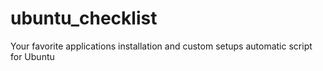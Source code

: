 # ubuntu_checklist
Your favorite applications installation and custom setups automatic script for Ubuntu
